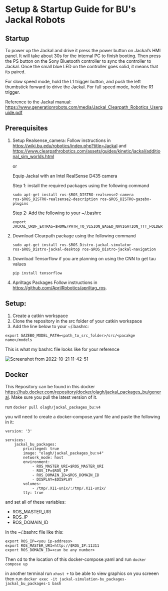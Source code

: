 # Setup & Startup Guide for BU's Jackal Robots

## Startup

To power up the Jackal and drive it press the power button on Jackal’s HMI panel. It will take about 30s for the internal PC to finish booting. Then press the PS button on the Sony Bluetooth controller to sync the controller to Jackal. Once the small blue LED on the controller goes solid, it means that its paired.

For slow speed mode, hold the L1 trigger button, and push the left thumbstick forward to drive the Jackal. For full speed mode, hold the R1 trigger.

Reference to the Jackal manual: https://www.generationrobots.com/media/Jackal_Clearpath_Robotics_Userguide.pdf

## Prerequisites
1. Setup Realsense_camera: Follow instructions in https://wiki.bu.edu/robotics/index.php?title=Jackal and https://www.clearpathrobotics.com/assets/guides/kinetic/jackal/additional_sim_worlds.html

    or 

    Equip Jackal with an Intel RealSense D435 camera
    
    Step 1:  install the required packages using the following command
    ``` 
    sudo apt-get install ros-$ROS_DISTRO-realsense2-camera ros-$ROS_DISTRO-realsense2-description ros-$ROS_DISTRO-gazebo-plugins 
    ```

    Step 2: Add the following to your ~/.bashrc 
    ```
    export JACKAL_URDF_EXTRAS=$HOME/PATH_TO_VISION_BASED_NAVIGATION_TTT_FOLDER/vision_based_navigation_ttt/urdf/realsense.urdf.xacro
    ```
  
2. Download Clearpath package using the following command 
     ```
   sudo apt-get install ros-$ROS_Distro-jackal-simulator ros-$ROS_Distro-jackal-desktop ros-$ROS_Distro-jackal-navigation
     ```
3. Download Tensorflow if you are planning on using the CNN to get tau values
    ```
    pip install tensorflow
    
    ```
4. Apriltags Packages
    Follow instructions in https://github.com/AprilRobotics/apriltag_ros.

## Setup:
  1. Create a catkin workspace
  2. Clone the repository in the src folder of your catkin workspace
  3. Add the line below to your ~/.bashrc:
  ```
  export GAZEBO_MODEL_PATH=<path_to_src_folder>/src/<pacakge name>/models
  ```
  
This is what my bashrc file looks like for your reference

![Screenshot from 2022-10-21 11-42-51](https://user-images.githubusercontent.com/98136555/203122995-43e2dc0f-d416-4e50-a8de-1335949a1bbe.png)

  
<!-- ## Package_4: Control_Mix 
  
In this package e combined the optical flow and fiducial markers algorithms together so that the robot can switch to optical-flow-based navigation as a backup option whenever fiducial landmarks are not visible.-->

## Docker 

This Repository can be found in this docker https://hub.docker.com/repository/docker/olagh/jackal_packages_bu/general. Make sure you pull the latest version of it.

run ``` docker pull olagh/jackal_packages_bu:v4 ```

you will need to create a docker-compose.yaml file and paste the following in it:

```
version: '3'

services:
    jackal_bu_packages:
        privileged: true
        image: "olagh/jackal_packages_bu:v4"
        network_mode: host
        environment:
            - ROS_MASTER_URI=$ROS_MASTER_URI
            - ROS_IP=$ROS_IP
            - ROS_DOMAIN_ID=$ROS_DOMAIN_ID
            - DISPLAY=$DISPLAY
        volumes:
            - /tmp/.X11-unix/:/tmp/.X11-unix/
        tty: true
```
and set all of these variables:

- ROS_MASTER_URI
- ROS_IP
- ROS_DOMAIN_ID

In the ~/.bashrc file like this:

```
export ROS_IP=<you ip-address>
export ROS_MASTER_URI=http://$ROS_IP:11311
export ROS_DOMAIN_ID=<can be any number>
```

Then cd to the location of this docker-compose.yaml and run ``` docker compose up ```

in another terminal run ```xhost +``` to be able to view graphics on you screeen then run  ``` docker exec -it jackal-simulation-bu_packages-jackal_bu_packages-1 bash ```

